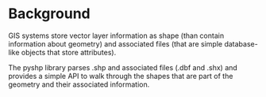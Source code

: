 Background
===========

GIS systems store vector layer information as shape (than contain information about geometry) 
and associated files (that are simple database-like objects that store attributes). 

The pyshp library parses .shp  and associated files (.dbf and .shx) and provides a simple API
to walk through the shapes that are part of the geometry and their associated information.

 